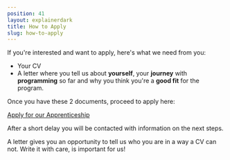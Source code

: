 ```yaml
---
position: 41
layout: explainerdark
title: How to Apply 
slug: how-to-apply
---
```


If you're interested and want to apply, here's what we need from you: 

* Your CV
* A letter where you tell us about **yourself**, your **journey** with **programming** so far and why you think you're a **good fit** for the program.

Once you have these 2 documents, proceed to apply here:

<a class="btn" href="https://boards.greenhouse.io/holidaycheck/jobs/1113766">Apply for our Apprenticeship</a>

After a short delay you will be contacted with information on the next steps.

A letter gives you an opportunity to tell us who you are in a way a CV can not. Write it with care, is important for us!